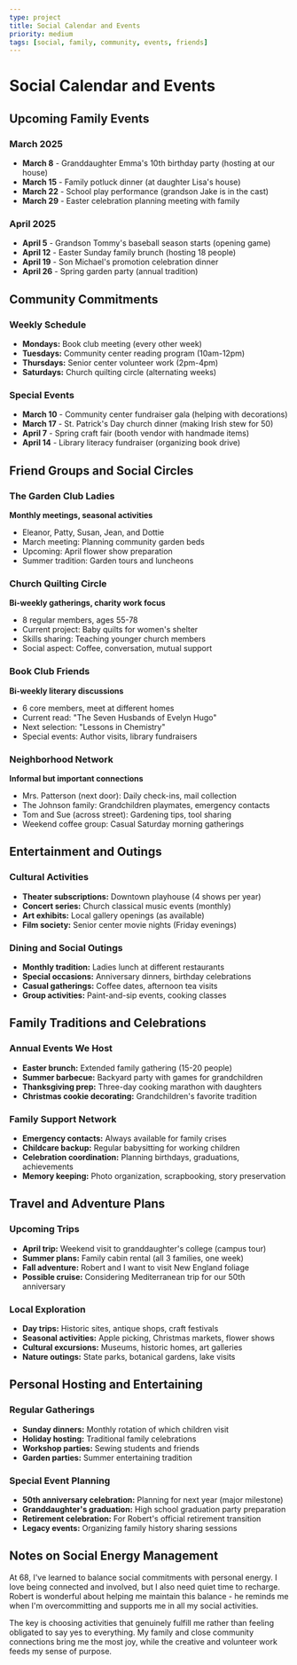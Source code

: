 ```yaml
---
type: project
title: Social Calendar and Events
priority: medium
tags: [social, family, community, events, friends]
---
```


# Social Calendar and Events

## Upcoming Family Events

### March 2025
- **March 8** - Granddaughter Emma's 10th birthday party (hosting at our house)
- **March 15** - Family potluck dinner (at daughter Lisa's house)
- **March 22** - School play performance (grandson Jake is in the cast)
- **March 29** - Easter celebration planning meeting with family

### April 2025
- **April 5** - Grandson Tommy's baseball season starts (opening game)
- **April 12** - Easter Sunday family brunch (hosting 18 people)
- **April 19** - Son Michael's promotion celebration dinner
- **April 26** - Spring garden party (annual tradition)

## Community Commitments

### Weekly Schedule
- **Mondays:** Book club meeting (every other week)
- **Tuesdays:** Community center reading program (10am-12pm)
- **Thursdays:** Senior center volunteer work (2pm-4pm)
- **Saturdays:** Church quilting circle (alternating weeks)

### Special Events
- **March 10** - Community center fundraiser gala (helping with decorations)
- **March 17** - St. Patrick's Day church dinner (making Irish stew for 50)
- **April 7** - Spring craft fair (booth vendor with handmade items)
- **April 14** - Library literacy fundraiser (organizing book drive)

## Friend Groups and Social Circles

### The Garden Club Ladies
**Monthly meetings, seasonal activities**
- Eleanor, Patty, Susan, Jean, and Dottie
- March meeting: Planning community garden beds
- Upcoming: April flower show preparation
- Summer tradition: Garden tours and luncheons

### Church Quilting Circle
**Bi-weekly gatherings, charity work focus**
- 8 regular members, ages 55-78
- Current project: Baby quilts for women's shelter
- Skills sharing: Teaching younger church members
- Social aspect: Coffee, conversation, mutual support

### Book Club Friends
**Bi-weekly literary discussions**
- 6 core members, meet at different homes
- Current read: "The Seven Husbands of Evelyn Hugo"
- Next selection: "Lessons in Chemistry"
- Special events: Author visits, library fundraisers

### Neighborhood Network
**Informal but important connections**
- Mrs. Patterson (next door): Daily check-ins, mail collection
- The Johnson family: Grandchildren playmates, emergency contacts
- Tom and Sue (across street): Gardening tips, tool sharing
- Weekend coffee group: Casual Saturday morning gatherings

## Entertainment and Outings

### Cultural Activities
- **Theater subscriptions:** Downtown playhouse (4 shows per year)
- **Concert series:** Church classical music events (monthly)
- **Art exhibits:** Local gallery openings (as available)
- **Film society:** Senior center movie nights (Friday evenings)

### Dining and Social Outings
- **Monthly tradition:** Ladies lunch at different restaurants
- **Special occasions:** Anniversary dinners, birthday celebrations
- **Casual gatherings:** Coffee dates, afternoon tea visits
- **Group activities:** Paint-and-sip events, cooking classes

## Family Traditions and Celebrations

### Annual Events We Host
- **Easter brunch:** Extended family gathering (15-20 people)
- **Summer barbecue:** Backyard party with games for grandchildren
- **Thanksgiving prep:** Three-day cooking marathon with daughters
- **Christmas cookie decorating:** Grandchildren's favorite tradition

### Family Support Network
- **Emergency contacts:** Always available for family crises
- **Childcare backup:** Regular babysitting for working children
- **Celebration coordination:** Planning birthdays, graduations, achievements
- **Memory keeping:** Photo organization, scrapbooking, story preservation

## Travel and Adventure Plans

### Upcoming Trips
- **April trip:** Weekend visit to granddaughter's college (campus tour)
- **Summer plans:** Family cabin rental (all 3 families, one week)
- **Fall adventure:** Robert and I want to visit New England foliage
- **Possible cruise:** Considering Mediterranean trip for our 50th anniversary

### Local Exploration
- **Day trips:** Historic sites, antique shops, craft festivals
- **Seasonal activities:** Apple picking, Christmas markets, flower shows
- **Cultural excursions:** Museums, historic homes, art galleries
- **Nature outings:** State parks, botanical gardens, lake visits

## Personal Hosting and Entertaining

### Regular Gatherings
- **Sunday dinners:** Monthly rotation of which children visit
- **Holiday hosting:** Traditional family celebrations
- **Workshop parties:** Sewing students and friends
- **Garden parties:** Summer entertaining tradition

### Special Event Planning
- **50th anniversary celebration:** Planning for next year (major milestone)
- **Granddaughter's graduation:** High school graduation party preparation
- **Retirement celebration:** For Robert's official retirement transition
- **Legacy events:** Organizing family history sharing sessions

## Notes on Social Energy Management

At 68, I've learned to balance social commitments with personal energy. I love being connected and involved, but I also need quiet time to recharge. Robert is wonderful about helping me maintain this balance - he reminds me when I'm overcommitting and supports me in all my social activities.

The key is choosing activities that genuinely fulfill me rather than feeling obligated to say yes to everything. My family and close community connections bring me the most joy, while the creative and volunteer work feeds my sense of purpose.
